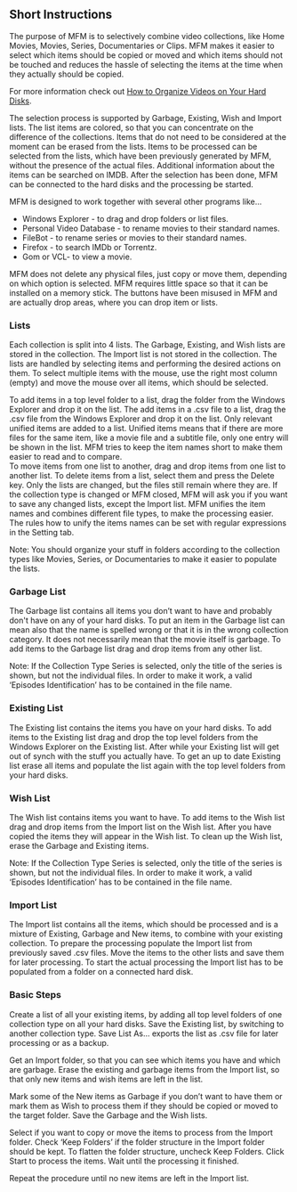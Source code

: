 ## Short Instructions

The purpose of MFM is to selectively combine video collections, like Home Movies, Movies, Series, Documentaries or Clips.  MFM makes it easier to select which items should be copied or moved and which items should not be touched and reduces the hassle of selecting the items at the time when they actually should be copied.

For more information check out [How to Organize Videos on Your Hard Disks](http://movie-file-merger.org/organizevideos.html).

The selection process is supported by Garbage, Existing, Wish and Import lists.  The list items are colored, so that you can concentrate on the difference of the collections.  Items that do not need to be considered at the moment can be erased from the lists.  Items to be processed can be selected from the lists, which have been previously generated by MFM, without the presence of the actual files.  Additional information about the items can be searched on IMDB.  After the selection has been done, MFM can be connected to the hard disks and the processing be started.

MFM is designed to work together with several other programs like...
- Windows Explorer - to drag and drop folders or list files.
- Personal Video Database - to rename movies to their standard names.
- FileBot - to rename series or movies to their standard names.
- Firefox - to search IMDb or Torrentz.
- Gom or VCL- to view a movie.

MFM does not delete any physical files, just copy or move them, depending on which option is selected.  MFM requires little space so that it can be installed on a memory stick.
The buttons have been misused in MFM and are actually drop areas, where you can drop item or lists.

### Lists

Each collection is split into 4 lists.  The Garbage, Existing, and Wish lists are stored in the collection.  The Import list is not stored in the collection.  The lists are handled by selecting items and performing the desired actions on them.  To select multiple items with the mouse, use the right most column (empty) and move the mouse over all items, which should be selected.

To add items in a top level folder to a list, drag the folder from the Windows Explorer and drop it on the list.  The add items in a .csv file to a list, drag the .csv file from the Windows Explorer and drop it on the list.
Only relevant unified items are added to a list.  Unified items means that if there are more files for the same item, like a movie file and a subtitle file, only one entry will be shown in the list.  MFM tries to keep the item names short to make them easier to read and to compare.  
To move items from one list to another, drag and drop items from one list to another list.  To delete items from a list, select them and press the Delete key.  Only the lists are changed, but the files still remain where they are.
If the collection type is changed or MFM closed, MFM will ask you if you want to save any changed lists, except the Import list.
MFM unifies the item names and combines different file types, to make the processing easier.  The rules how to unify the items names can be set with regular expressions in the Setting tab.

Note:  You should organize your stuff in folders according to the collection types like Movies, Series, or Documentaries to make it easier to populate the lists.

### Garbage List

The Garbage list contains all items you don’t want to have and probably don't have on any of your hard disks.  To put an item in the Garbage list can mean also that the name is spelled wrong or that it is in the wrong collection category.  It does not necessarily mean that the movie itself is garbage.  To add items to the Garbage list drag and drop items from any other list.

Note:  If the Collection Type Series is selected, only the title of the series is shown, but not the individual files.  In order to make it work, a valid ‘Episodes Identification’ has to be contained in the file name.

### Existing List

The Existing list contains the items you have on your hard disks.  To add items to the Existing list drag and drop the top level folders from the Windows Explorer on the Existing list.  After while your Existing list will get out of synch with the stuff you actually have.  To get an up to date Existing list erase all items and populate the list again with the top level folders from your hard disks.

### Wish List

The Wish list contains items you want to have. To add items to the Wish list drag and drop items from the Import list on the Wish list.  After you have copied the items they will appear in the Wish list.  To clean up the Wish list, erase the Garbage and Existing items.

Note:  If the Collection Type Series is selected, only the title of the series is shown, but not the individual files.  In order to make it work, a valid ‘Episodes Identification’ has to be contained in the file name.

### Import List

The Import list contains all the items, which should be processed and is a mixture of Existing, Garbage and New items, to combine with your existing collection.  To prepare the processing populate the Import list from previously saved .csv files.  Move the items to the other lists and save them for later processing. To start the actual processing the Import list has to be populated from a folder on a connected hard disk.

### Basic Steps

Create a list of all your existing items, by adding all top level folders of one collection type on all your hard disks.  Save the Existing list, by switching to another collection type.  Save List As... exports the list as .csv file for later processing or as a backup.

Get an Import folder, so that you can see which items you have and which are garbage.  Erase the existing and garbage items from the Import list, so that only new items and wish items are left in the list.

Mark some of the New items as Garbage if you don’t want to have them or mark them as Wish to process them if they should be copied or moved to the target folder.  Save the Garbage and the Wish lists.

Select if you want to copy or move the items to process from the Import folder.  Check ‘Keep Folders’ if the folder structure in the Import folder should be kept.  To flatten the folder structure, uncheck Keep Folders. Click Start to process the items.  Wait until the processing it finished.

Repeat the procedure until no new items are left in the Import list.